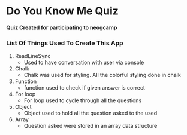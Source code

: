 # Do You Know Me Quiz

__Quiz Created for participating to neogcamp__


### List Of Things Used To Create This App

1. ReadLineSync
    * Used to have conversation with user via console
1. Chalk
    * Chalk was used for styling. All the colorful styling done in chalk
1. Function
    * function used to check if given answer is correct 
1. For loop
    * For loop used to cycle through all the questions
1. Object
    * Object used to hold all the question asked to the used
1. Array 
    * Question asked were stored in an array data structure


